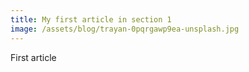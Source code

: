```yaml
---
title: My first article in section 1
image: /assets/blog/trayan-0pqrgawp9ea-unsplash.jpg
---
```

First article